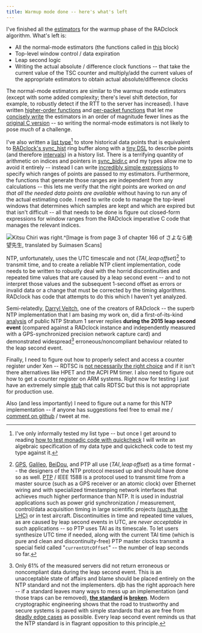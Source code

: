 ```yaml
---
title: Warmup mode done -- here's what's left
---
```


I've finished all the [estimators](https://github.com/matildah/mirage-ntp/blob/82368fdeb673e6f0b063e1f1262aa21a127ab9d7/lib/RADclock/estimators.ml#L78) for the warmup phase of the RADclock algorithm. What's left is:

* All the normal-mode estimators (the functions called in [this](https://github.com/synclab/radclock/blob/master/radclock/sync_bidir.c#L2093-L2105) block)
* Top-level window control / data expiration
* Leap second logic
* Writing the actual absolute / difference clock functions -- that take the current value of the TSC counter and multiply/add the current values of the appropriate estimators to obtain actual absolute/difference clocks


The normal-mode estimators are similar to the warmup mode estimators (except with some added complexity; there's level shift detection, for example, to robustly detect if the RTT to the server has increased). I have written [higher-order functions](https://github.com/matildah/mirage-ntp/blob/82368fdeb673e6f0b063e1f1262aa21a127ab9d7/lib/RADclock/history.ml#L111-L158) and [per-packet functions](https://github.com/matildah/mirage-ntp/blob/82368fdeb673e6f0b063e1f1262aa21a127ab9d7/lib/RADclock/estimators.ml#L18-L74) that let me [concisely write](https://github.com/matildah/mirage-ntp/blob/82368fdeb673e6f0b063e1f1262aa21a127ab9d7/lib/RADclock/estimators.ml#L114-L133) the estimators in an order of magnitude fewer lines as the [original C version](https://github.com/synclab/radclock/blob/master/radclock/sync_bidir.c#L1304-L1525) -- so writing the normal-mode estimators is not likely to pose *much* of a challenge.

I've also written a [list type](https://github.com/matildah/mirage-ntp/blob/82368fdeb673e6f0b063e1f1262aa21a127ab9d7/lib/RADclock/history.ml#L1-L30)[^1] to store historical data points that is equivalent to [RADclock's sync_hist](https://github.com/synclab/radclock/blob/master/radclock/sync_history.h#L34-L44) ring buffer along with a [tiny DSL](https://github.com/matildah/mirage-ntp/blob/82368fdeb673e6f0b063e1f1262aa21a127ab9d7/lib/RADclock/history.ml#L31-L60) to describe points (and therefore [intervals](https://github.com/matildah/mirage-ntp/blob/82368fdeb673e6f0b063e1f1262aa21a127ab9d7/lib/RADclock/history.ml#L160-L169)) in a history list. There is a terrifying quantity of arithmetic on indices and pointers in [sync_bidir.c](https://github.com/synclab/radclock/blob/master/radclock/sync_bidir.c) and my types allow me to avoid it entirely -- instead I can write [incredibly simple expressions](https://github.com/matildah/mirage-ntp/blob/master/lib/RADclock/estimators.ml#L142-L148) to specify which ranges of points are passed to my estimators. Furthermore, the functions that generate those ranges are independent from any calculations -- this lets me verify that the right points are worked on *and that all the needed data points are available* without having to run any of the actual estimating code. I need to write code to manage the top-level windows that determines which samples are kept and which are expired but that isn't difficult -- all that needs to be done is figure out closed-form expressions for window ranges from the RADclock imperative C code that manages the relevant indices.




![[Kitsu Chiri](https://en.wikipedia.org/wiki/Sayonara,_Zetsubou-Sensei) was right.^[Image is from page 3 of chapter 166 of さよなら絶望先生, translated by [Suimasen Scans](https://suimasenscans.wordpress.com/)]](../images/leap.png)



NTP, unfortunately, uses the UTC timescale and not $(TAI, leap\,offset)$[^2] to transmit time, and to create a reliable NTP client implementation, code needs to be written to robustly deal with the horrid discontinuities and repeated time values that are caused by a leap second event -- and to not interpret those values and the subsequent 1-second offset as errors or invalid data or a change that must be corrected by the timing algorithms. RADclock has code that attempts to do this which I haven't yet analyzed.

Semi-relatedly, [Darryl Veitch](http://crin.eng.uts.edu.au/~darryl/), one of the creators of RADclock -- the superb NTP implementation that I am basing my work on, did a first-of-its-kind [analysis](http://crin.eng.uts.edu.au/~darryl/Publications/LeapSecond_camera.pdf) of public NTP Stratum 1 server replies **during the 2015 leap second event** (compared against a RADclock instance and independently measured with a GPS-synchronized precision network capture card) and demonstrated widespread[^3] erroneous/noncompliant behaviour related to the leap second event.



Finally, I need to figure out how to properly select and access a counter register under Xen -- RDTSC is [not necessarily the right choice](http://xenbits.xen.org/docs/4.3-testing/misc/tscmode.txt) and if it isn't there alternatives like HPET and the ACPI PM timer. I also need to figure out how to get a counter register on ARM systems. Right now for testing I just have an extremely simple [stub](https://github.com/matildah/mirage-ntp/blob/master/lib/tsc/rdtsc_caml.c#L11) that calls RDTSC but this is not appropriate for production use.


Also (and less importantly) I need to figure out a name for this NTP implementation -- if anyone has suggestions feel free to email me / [comment on github](https://github.com/matildah/mirage-ntp/issues/6) / tweet at me.

[^1]: I've only informally tested my list type -- but once I get around to reading [how to test monadic code with quickcheck](http://dl.acm.org/citation.cfm?id=636527) I will write an algebraic specification of my data type and quickcheck code to test my type against it.


[^2]: [GPS](http://www.navipedia.net/index.php/Time_References_in_GNSS#GPS_Time_.28GPST.29), [Galileo](http://www.navipedia.net/index.php/Time_References_in_GNSS#Galileo_System_Time_.28GST.29), [BeiDou](http://www.navipedia.net/index.php/Time_References_in_GNSS#BeiDou_Time_.28BDT.29), and PTP all use $(TAI, leap\,offset)$ as a time format -- the designers of the NTP protocol messed up and should have done so as well. [PTP](https://en.wikipedia.org/wiki/Precision_Time_Protocol) / IEEE 1588 is a protocol used to transmit time from a master source (such as a GPS receiver or an atomic clock) over Ethernet wiring and with specialized timestamping network interfaces that achieves much higher performance than NTP. It is used in industrial applications such as power grid synchronization / measurement, control/data acquisition timing in large scientific projects [(such as the LHC)](https://en.wikipedia.org/wiki/The_White_Rabbit_Project) or in test aircraft. Discontinuities in time and repeated time values, as are caused by leap second events in UTC, are *never acceptable* in such applications -- so PTP uses TAI as its timescale. To let users synthesize UTC time if needed, along with the current TAI time (which is pure and clean and discontinuity-free) PTP master clocks transmit a special field called "`currentUtcOffset`" -- the number of leap seconds so far.


[^3]: Only $61\%$ of the measured servers did not return erroneous or noncompliant data during the leap second event. This is an unacceptable state of affairs and blame should be placed entirely on the NTP standard and not the implementers. djb has the right approach here -- if a standard leaves many ways to mess up an implementation (and those traps can be removed), **[the standard](http://cr.yp.to/talks/2015.06.11/slides-djb-20150611-a4.pdf) is [broken](https://events.ccc.de/congress/2014/Fahrplan/system/attachments/2502/original/20141227-twopage.pdf)**. Modern cryptographic engineering shows that the road to trustworthy and secure systems is paved with simple standards that as are free from [deadly edge cases](https://cr.yp.to/talks/2012.08.08/slides.pdf) as possible. Every leap second event reminds us that the NTP standard is in flagrant opposition to this principle.
